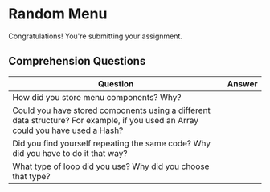# Random Menu
Congratulations! You're submitting your assignment.

## Comprehension Questions

|  Question 	|  Answer 	|
|---	|---	|
|  How did you store menu components? Why? |  |
|  Could you have stored components using a different data structure? For example, if you used an Array could you have used a Hash?	|   	|
|  Did you find yourself repeating the same code?  Why did you have to do it that way?	|   	|
|  What type of loop did you use?  Why did you choose that type?	|   	|
